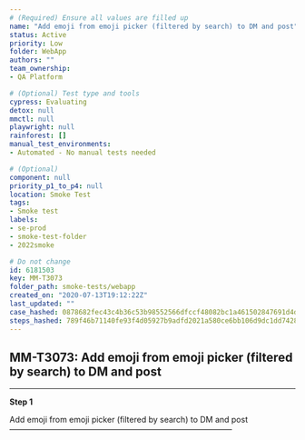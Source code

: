 ```yaml
---
# (Required) Ensure all values are filled up
name: "Add emoji from emoji picker (filtered by search) to DM and post"
status: Active
priority: Low
folder: WebApp
authors: ""
team_ownership: 
- QA Platform

# (Optional) Test type and tools
cypress: Evaluating
detox: null
mmctl: null
playwright: null
rainforest: []
manual_test_environments: 
- Automated - No manual tests needed

# (Optional)
component: null
priority_p1_to_p4: null
location: Smoke Test
tags: 
- Smoke test
labels: 
- se-prod
- smoke-test-folder
- 2022smoke

# Do not change
id: 6181503
key: MM-T3073
folder_path: smoke-tests/webapp
created_on: "2020-07-13T19:12:22Z"
last_updated: ""
case_hashed: 0878682fec43c4b36c53b98552566dfccf48082bc1a461502847691d4d2e9c404e4b4a638ec416c44e44a828fce32906
steps_hashed: 789f46b71140fe93f4d05927b9adfd2021a580ce6bb106d9dc1dd7428b2db075d4408de2fc7aaaf66cde62ab323bbf4c
---
```


## MM-T3073: Add emoji from emoji picker (filtered by search) to DM and post

---

**Step 1**

Add emoji from emoji picker (filtered by search) to DM and post\
————————————————————————————
